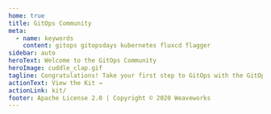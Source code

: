 ```yaml
---
home: true
title: GitOps Community
meta:
  - name: keywords
    content: gitops gitopsdays kubernetes fluxcd flagger
sidebar: auto
heroText: Welcome to the GitOps Community
heroImage: cuddle_clap.gif
tagline: Congratulations! Take your first step to GitOps with the GitOps Conversation Kit!
actionText: View the Kit →
actionLink: kit/
footer: Apache License 2.0 | Copyright © 2020 Weaveworks
---
```



